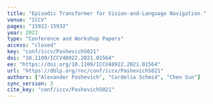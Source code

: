 ```yaml
---
title: "Episodic Transformer for Vision-and-Language Navigation."
venue: "ICCV"
pages: "15922-15932"
year: 2021
type: "Conference and Workshop Papers"
access: "closed"
key: "conf/iccv/PashevichS021"
doi: "10.1109/ICCV48922.2021.01564"
ee: "https://doi.org/10.1109/ICCV48922.2021.01564"
url: "https://dblp.org/rec/conf/iccv/PashevichS021"
authors: ["Alexander Pashevich", "Cordelia Schmid", "Chen Sun"]
sync_version: 3
cite_key: "conf/iccv/PashevichS021"
---
```

